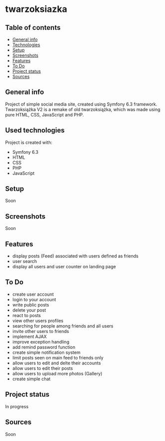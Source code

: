 # twarzoksiazka

## Table of contents
* [General info](#general-info)
* [Technologies](#technologies)
* [Setup](#setup)
* [Screenshots](#screenshots)
* [Features](#features)
* [To Do](#to-do)
* [Project status](#project-status)
* [Sources](#sources)

## General info
Project of simple social media site, created using Symfony 6.3 framework. Twarzoksiążka V2 is a remake of old twarzoksiążka, which was made using pure HTML, CSS, JavaScript and PHP.

## Used technologies
Project is created with:
* Symfony 6.3
* HTML
* CSS
* PHP
* JavaScript

## Setup
Soon

## Screenshots
Soon

## Features
* display posts (Feed) associated with users defined as friends
* user search
* display all users and user counter on landing page


## To Do
* create user account
* login to your account
* write public posts
* delete your post
* react to posts
* view other users profiles
* searching for people among friends and all users
* invite other users to friends
* implement AJAX 
* improve exception handling
* add remind password function
* create simple notification system
* limit posts seen on main feed to friends only
* allow users to edit and delte their accounts
* allow users to edit their posts
* allow users to upload more photos (Gallery)
* create simple chat 

## Project status
In progress

## Sources
Soon
